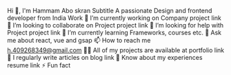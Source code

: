 Hi 👋, I'm
Hammam Abo skran
Subtitle
A passionate Design and frontend developer from India
Work
🔭 I’m currently working on
Company
project link
👯 I’m looking to collaborate on
Project
project link
🤝 I’m looking for help with
Project
project link
🌱 I’m currently learning
Frameworks, courses etc.
💬 Ask me about
react, vue and gsap
📫 How to reach me
h.409268349@gmail.com
👨‍💻 All of my projects are available at
portfolio link
📝 I regularly write articles on
blog link
📄 Know about my experiences
resume link
⚡ Fun fact
